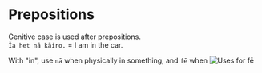 # Prepositions
Genitive case is used after prepositions.  
`Ĭa het nā kāiro.` = I am in the car.  

With "in", use `nā` when physically in something, and `fē` when ![Uses for fē](https://user-images.githubusercontent.com/65426177/183313727-1098bef9-4da8-46c8-a2b8-b280c32af947.png)
